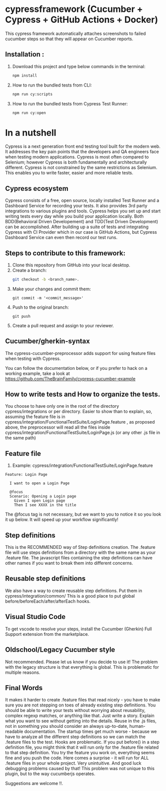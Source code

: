# cypressframework (Cucumber + Cypress + GitHub Actions + Docker)
This cypress framework automatically attaches screenshots to failed cucumber steps so that they will appear on Cucumber reports.
## Installation :

1. Download this project and type below commands in the terminal: 
	```bash
	npm install
	```
2. How to run the bundled tests from CLI:
	```bash
	npm run cy:scripts
	```
3. How to run the bundled tests from Cypress Test Runner:
	```bash
	npm run cy:open
	```
	
# In a nutshell
Cypress is a next generation front end testing tool built for the modern web. It addresses the key pain points that the developers and QA engineers face when testing modern applications.
Cypress is most often compared to Selenium; however Cypress is both fundamentally and architecturally different. Cypress is not constrained by the same restrictions as Selenium.
This enables you to write faster, easier and more reliable tests.

## Cypress ecosystem
Cypress consists of a free, open source, locally installed Test Runner and a Dashboard Service for recording your tests. It also provides 3rd party integrations to various plugins and tools.
Cypress helps you set up and start writing tests every day while you build your application locally. Both BDD(Behavioral Driven Developement) and TDD(Test Driven Development) can be accomplished.
After building up a suite of tests and integrating Cypress with CI Provider which in our case is GitHub Actions, but Cypress Dashboard Service can even then record our test runs.

## Steps to contribute to this framework:
1. Clone this repository from GitHub into your local desktop.
2. Create a branch:
	```bash
	git checkout -b <branch_name>.
	```
3. 	Make your changes and commit them:
	```
	git commit -m '<commit_message>'
	```
4. Push to the original branch: 
	```
	git push
	```
5. Create a pull request and assign to your reviewer.

## Cucumber/gherkin-syntax
The cypress-cucumber-preprocessor adds support for using feature files when testing with Cypress.

You can follow the documentation below, or if you prefer to hack on a working example, take a look at https://github.com/TheBrainFamily/cypress-cucumber-example

## How to write tests and How to organize the tests.
You choose to have only one in the root of the directory cypress/integrations or per directory.
Easier to show than to explain, so, assuming the feature file is in cypress/integration/FunctionalTestSuite/LoginPage.feature , as proposed above, the preprocessor will read all the files inside cypress/integration/FunctionalTestSuite/LoginPage.js (or any other .js file in the same path)
## Feature file
1. Example: cypress/integration/FunctionalTestSuite/LoginPage.feature

```
Feature: Login Page

  I want to open a Login Page
  
  @focus
  Scenario: Opening a Login page
    Given I open Login page
    Then I see XXXX in the title
```

The @focus tag is not necessary, but we want to you to notice it so you look it up below. It will speed up your workflow significantly!

## Step definitions
This is the RECOMMENDED way of Step definitions creation. The .feature file will use steps definitions from a directory with the same name as your .feature file. The javascript files containing the step definitions can have other names if you want to break them into different concerns.

## Reusable step definitions
We also have a way to create reusable step definitions. Put them in cypress/integration/common/
This is a good place to put global before/beforeEach/after/afterEach hooks.

## Visual Studio Code
To get vscode to resolve your steps, install the Cucumber (Gherkin) Full Support extension from the marketplace.

## Oldschool/Legacy Cucumber style
Not recommended. Please let us know if you decide to use it! The problem with the legacy structure is that everything is global. This is problematic for multiple reasons.

## Final Words
It makes it harder to create .feature files that read nicely - you have to make sure you are not stepping on toes of already existing step definitions. You should be able to write your tests without worrying about reusability, complex regexp matches, or anything like that. Just write a story. Explain what you want to see without getting into the details. Reuse in the .js files, not in something you should consider an always up-to-date, human-readable documentation.
The startup times get much worse - because we have to analyze all the different step definitions so we can match the .feature files to the test.
Hooks are problematic. If you put before() in a step definition file, you might think that it will run only for the .feature file related to that step definition. You try the feature you work on, everything seems fine and you push the code. Here comes a surprise - it will run for ALL .feature files in your whole project. Very unintuitive. And good luck debugging problems caused by that! This problem was not unique to this plugin, but to the way cucumberjs operates.

Suggestions are welcome !!.